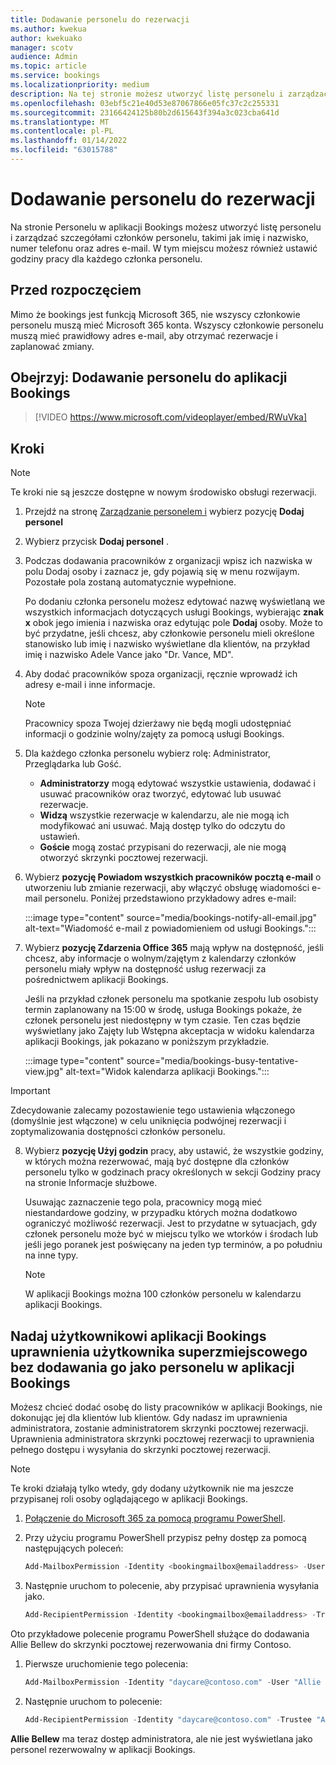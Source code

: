 ```yaml
---
title: Dodawanie personelu do rezerwacji
ms.author: kwekua
author: kwekuako
manager: scotv
audience: Admin
ms.topic: article
ms.service: bookings
ms.localizationpriority: medium
description: Na tej stronie możesz utworzyć listę personelu i zarządzać szczegółami członków personelu, takimi jak imię i nazwisko, numer telefonu i adres e-mail.
ms.openlocfilehash: 03ebf5c21e40d53e87067866e05fc37c2c255331
ms.sourcegitcommit: 23166424125b80b2d615643f394a3c023cba641d
ms.translationtype: MT
ms.contentlocale: pl-PL
ms.lasthandoff: 01/14/2022
ms.locfileid: "63015788"
---
```

# <a name="add-staff-to-bookings"></a>Dodawanie personelu do rezerwacji

Na stronie Personelu w aplikacji Bookings możesz utworzyć listę personelu i zarządzać szczegółami członków personelu, takimi jak imię i nazwisko, numer telefonu oraz adres e-mail. W tym miejscu możesz również ustawić godziny pracy dla każdego członka personelu.

## <a name="before-you-begin"></a>Przed rozpoczęciem

Mimo że bookings jest funkcją Microsoft 365, nie wszyscy członkowie personelu muszą mieć Microsoft 365 konta. Wszyscy członkowie personelu muszą mieć prawidłowy adres e-mail, aby otrzymać rezerwacje i zaplanować zmiany.

## <a name="watch-add-your-staff-to-bookings"></a>Obejrzyj: Dodawanie personelu do aplikacji Bookings

> [!VIDEO https://www.microsoft.com/videoplayer/embed/RWuVka]

## <a name="steps"></a>Kroki

> [!NOTE]
> Te kroki nie są jeszcze dostępne w nowym środowisko obsługi rezerwacji.

1. Przejdź na stronę [Zarządzanie personelem i](https://outlook.office.com/bookings/staff) wybierz pozycję **Dodaj personel**

2. Wybierz przycisk **Dodaj personel** .

3. Podczas dodawania pracowników z organizacji wpisz ich nazwiska w polu Dodaj osoby  i zaznacz je, gdy pojawią się w menu rozwijaym. Pozostałe pola zostaną automatycznie wypełnione.

    Po dodaniu członka personelu możesz edytować nazwę wyświetlaną we wszystkich informacjach dotyczących usługi Bookings, wybierając **znak x** obok jego imienia i nazwiska oraz edytując pole **Dodaj** osoby. Może to być przydatne, jeśli chcesz, aby członkowie personelu mieli określone stanowisko lub imię i nazwisko wyświetlane dla klientów, na przykład imię i nazwisko Adele Vance jako "Dr. Vance, MD".

4. Aby dodać pracowników spoza organizacji, ręcznie wprowadź ich adresy e-mail i inne informacje.

    > [!NOTE]
    > Pracownicy spoza Twojej dzierżawy nie będą mogli udostępniać informacji o godzinie wolny/zajęty za pomocą usługi Bookings.

5. Dla każdego członka personelu wybierz rolę: Administrator, Przeglądarka lub Gość.
    - **Administratorzy** mogą edytować wszystkie ustawienia, dodawać i usuwać pracowników oraz tworzyć, edytować lub usuwać rezerwacje.
    - **Widzą** wszystkie rezerwacje w kalendarzu, ale nie mogą ich modyfikować ani usuwać. Mają dostęp tylko do odczytu do ustawień.
    - **Goście** mogą zostać przypisani do rezerwacji, ale nie mogą otworzyć skrzynki pocztowej rezerwacji.

6. Wybierz **pozycję Powiadom wszystkich pracowników pocztą e-mail** o utworzeniu lub zmianie rezerwacji, aby włączyć obsługę wiadomości e-mail personelu. Poniżej przedstawiono przykładowy adres e-mail:

    :::image type="content" source="media/bookings-notify-all-email.jpg" alt-text="Wiadomość e-mail z powiadomieniem od usługi Bookings.":::

7. Wybierz **pozycję Zdarzenia Office 365** mają wpływ na dostępność, jeśli chcesz, aby informacje o wolnym/zajętym z kalendarzy członków personelu miały wpływ na dostępność usług rezerwacji za pośrednictwem aplikacji Bookings.

    Jeśli na przykład członek personelu ma spotkanie zespołu lub osobisty termin zaplanowany na 15:00 w środę, usługa Bookings pokaże, że członek personelu jest niedostępny w tym czasie. Ten czas będzie wyświetlany jako Zajęty lub Wstępna akceptacja w widoku kalendarza aplikacji Bookings, jak pokazano w poniższym przykładzie.

    :::image type="content" source="media/bookings-busy-tentative-view.jpg" alt-text="Widok kalendarza aplikacji Bookings.":::

> [!IMPORTANT]
> Zdecydowanie zalecamy pozostawienie tego ustawienia włączonego (domyślnie jest włączone) w celu uniknięcia podwójnej rezerwacji i zoptymalizowania dostępności członków personelu.

8. Wybierz **pozycję Użyj godzin** pracy, aby ustawić, że wszystkie godziny, w których można rezerwować, mają być dostępne dla członków personelu tylko  w godzinach pracy określonych w sekcji Godziny pracy na stronie Informacje służbowe.

    Usuwając zaznaczenie tego pola, pracownicy mogą mieć niestandardowe godziny, w przypadku których można dodatkowo ograniczyć możliwość rezerwacji. Jest to przydatne w sytuacjach, gdy członek personelu może być w miejscu tylko we wtorków i środach lub jeśli jego poranek jest poświęcany na jeden typ terminów, a po południu na inne typy.

    > [!NOTE]
    > W aplikacji Bookings można 100 członków personelu w kalendarzu aplikacji Bookings.

## <a name="make-a-bookings-user-a-super-user-without-adding-them-as-staff-in-bookings"></a>Nadaj użytkownikowi aplikacji Bookings uprawnienia użytkownika superzmiejscowego bez dodawania go jako personelu w aplikacji Bookings

Możesz chcieć dodać osobę do listy pracowników w aplikacji Bookings, nie dokonując jej dla klientów lub klientów. Gdy nadasz im uprawnienia administratora, zostanie administratorem skrzynki pocztowej rezerwacji. Uprawnienia administratora skrzynki pocztowej rezerwacji to uprawnienia pełnego dostępu i wysyłania do skrzynki pocztowej rezerwacji.

> [!NOTE]
> Te kroki działają tylko wtedy, gdy dodany użytkownik nie ma jeszcze przypisanej roli osoby  oglądającego w aplikacji Bookings.

1. [Połączenie do Microsoft 365 za pomocą programu PowerShell](/office365/enterprise/powershell/connect-to-office-365-powershell#connect-with-the-microsoft-azure-active-directory-module-for-windows-powershell).

2. Przy użyciu programu PowerShell przypisz pełny dostęp za pomocą następujących poleceń:

    ```powershell
    Add-MailboxPermission -Identity <bookingmailbox@emailaddress> -User <adminusers@emailaddress> -AccessRights FullAccess -Deny:$false
    ```

3. Następnie uruchom to polecenie, aby przypisać uprawnienia wysyłania jako.

    ```powershell
    Add-RecipientPermission -Identity <bookingmailbox@emailaddress> -Trustee <adminusers@emailaddress> -AccessRights SendAs -Confirm:$false
    ```

Oto przykładowe polecenie programu PowerShell służące do dodawania Allie Bellew do skrzynki pocztowej rezerwowania dni firmy Contoso.

1. Pierwsze uruchomienie tego polecenia:

    ```powershell
    Add-MailboxPermission -Identity "daycare@contoso.com" -User "Allie Bellew" -AccessRights FullAccess -InheritanceType All
    ```

2. Następnie uruchom to polecenie:

    ```powershell
    Add-RecipientPermission -Identity "daycare@contoso.com" -Trustee "Allie Bellew" -AccessRights SendAs -Confirm:$false
    ```

**Allie Bellew** ma teraz dostęp administratora, ale nie jest wyświetlana jako personel rezerwowalny w aplikacji Bookings.
